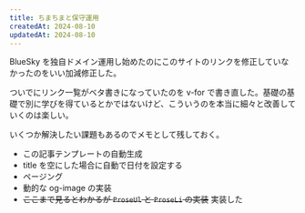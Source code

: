 ```yaml
---
title: ちまちまと保守運用
createdAt: 2024-08-10
updatedAt: 2024-08-10
---
```


BlueSky を独自ドメイン運用し始めたのにこのサイトのリンクを修正していなかったのをいい加減修正した。

<!--more--> 

ついでにリンク一覧がベタ書きになっていたのを v-for で書き直した。基礎の基礎で別に学びを得ているとかではないけど、こういうのを本当に細々と改善していくのは楽しい。

いくつか解決したい課題もあるのでメモとして残しておく。

- この記事テンプレートの自動生成
- title を空にした場合に自動で日付を設定する
- ページング
- 動的な og-image の実装
- ~~ここまで見るとわかるが `ProseUl` と `ProseLi` の実装~~ 実装した